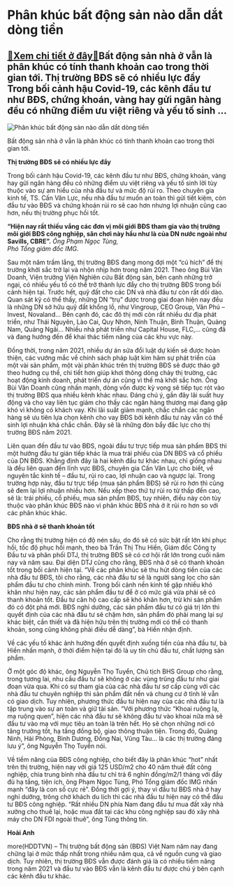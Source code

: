 Phân khúc bất động sản nào dẫn dắt dòng tiền
============================================

[:gift:Xem chi tiết ở đây:gift:](https://hddtvn.com/phan-khuc-bat-dong-san-nao-dan-dat-dong-tien/)Bất động sản nhà ở vẫn là phân khúc có tính thanh khoản cao trong thời gian tới. Thị trường BĐS sẽ có nhiều lực đẩy Trong bối cảnh hậu Covid-19, các kênh đầu tư như BĐS, chứng khoán, vàng hay gửi ngân hàng đều có những điểm ưu việt riêng và yếu tố sinh …
--------------------------------------------------------------------------------------------------------------------------------------------------------------------------------------------------------------------------------------------------------------





![Phân khúc bất động sản nào dẫn dắt dòng tiền](https://hddtvn.com/wp-content/uploads/2021/01/4734_9-_3928_IMG_5843.jpg "Phân khúc bất động sản nào dẫn dắt dòng tiền")


Bất động sản nhà ở vẫn là phân khúc có tính thanh khoản cao trong thời gian tới.



**Thị trường BĐS sẽ có nhiều lực đẩy**


Trong bối cảnh hậu Covid-19, các kênh đầu tư như BĐS, chứng khoán, vàng hay gửi ngân hàng đều có những điểm ưu việt riêng và yếu tố sinh lời tùy thuộc vào sự am hiểu của nhà đầu tư và mức độ rủi ro. Theo chuyên gia kinh tế, TS. Cấn Văn Lực, nếu nhà đầu tư muốn an toàn thì gửi tiết kiệm, còn đầu tư vào BĐS và chứng khoán rủi ro sẽ cao hơn nhưng lợi nhuận cũng cao hơn, nếu thị trường phục hồi tốt.





**“Hiện nay rất thiếu vắng các đơn vị môi giới BĐS tham gia vào thị trường môi giới BĐS công nghiệp, sân chơi này hầu như là của DN nước ngoài như Savills, CBRE”.** 
*Ông Phạm Ngọc Tùng,  
 Phó Tổng giám đốc IMG.*






Sau một năm trầm lắng, thị trường BĐS đang mong đợi một “cú hích” để thị trường khởi sắc trở lại và nhộn nhịp hơn trong năm 2021. Theo ông Bùi Văn Doanh, Viện trưởng Viện Nghiên cứu Bất động sản, bên cạnh những trở ngại, có nhiều yếu tố có thể trở thành lực đẩy cho thị trường BĐS trong bối cảnh hiện tại. Trước hết, quỹ đất cho các DN và nhà đầu tư còn rất dồi dào. Quan sát kỹ có thể thấy, những DN “trụ” được trong giai đoạn hiện nay đều là những DN sở hữu quỹ đất khổng lồ, như Vingroup, CEO Group, Văn Phú – Invest, Novaland… Bên cạnh đó, các đô thị mới còn rất nhiều dư địa phát triển, như Thái Nguyên, Lào Cai, Quy Nhơn, Ninh Thuận, Bình Thuận, Quảng Nam, Quảng Ngãi… Nhiều nhà phát triển như Capital House, FLC,… cũng đã và đang hướng đến để khai thác tiềm năng của các khu vực này.


Đồng thời, trong năm 2021, nhiều dự án sửa đổi luật dự kiến sẽ được hoàn thiện, các vướng mắc về chính sách pháp luật kìm hãm sự phát triển của một vài sản phẩm, một vài phân khúc trên thị trường BĐS sẽ được tháo gỡ theo hướng cụ thể, chi tiết hơn giúp khơi thông dòng chảy thị trường, các hoạt động kinh doanh, phát triển dự án cũng vì thế mà khởi sắc hơn. Ông Bùi Văn Doanh cũng nhấn mạnh, dòng vốn được kỳ vọng sẽ tiếp tục rót vào thị trường BĐS qua nhiều kênh khác nhau. Đáng chú ý, gần đây lãi suất huy động và cho vay liên tục giảm cho thấy các ngân hàng thương mại đang gặp khó vì không có khách vay. Khi lãi suất giảm mạnh, chắc chắn các ngân hàng sẽ ưu tiên lựa chọn kênh cho vay BĐS bởi kênh đầu tư này vẫn có thể sinh lợi nhuận khá chắc chắn. Đây sẽ là những đòn bẩy đắc lực cho thị trường BĐS năm 2021.


Liên quan đến đầu tư vào BĐS, ngoài đầu tư trực tiếp mua sản phẩm BĐS thì một hướng đầu tư gián tiếp khác là mua trái phiếu của DN BĐS và cổ phiếu của DN BĐS. Khẳng định đây là hai kênh đầu tư khác nhau, chỉ giống nhau là đều liên quan đến lĩnh vực BĐS, chuyên gia Cấn Văn Lực cho biết, về nguyên tắc kinh tế – đầu tư, rủi ro cao, lợi nhuận cao và ngược lại. Trong trường hợp này, đầu tư trực tiếp (mua sản phẩm BĐS) sẽ rủi ro hơn thì cũng sẽ đem lại lợi nhuận nhiều hơn. Nếu xếp theo thứ tự rủi ro từ thấp đến cao, sẽ là: trái phiếu, cổ phiếu, mua sản phẩm BĐS, tuy nhiên, điều này còn tùy thuộc vào phân khúc BĐS nào vì phân khúc BĐS nhà ở ít rủi ro hơn so với các phân khúc khác.


**BĐS nhà ở sẽ thanh khoản tốt**


Cho rằng thị trường hiện có độ nén sâu, do đó sẽ có sức bật rất lớn khi phục hồi, tốc độ phục hồi mạnh, theo bà Trần Thị Thu Hiền, Giám đốc Công ty Đầu tư và phân phối DTJ, thị trường BĐS sẽ có cơ hội rất lớn trong cuối năm nay và năm sau. Đại diện DTJ cũng cho rằng, BĐS nhà ở sẽ có thanh khoản tốt trong bối cảnh hiện tại. “Về các phân khúc sẽ thu hút dòng tiền của các nhà đầu tư BĐS, tôi cho rằng, các nhà đầu tư sẽ là người sàng lọc cho sản phẩm đầu tư cho chính mình. Trong bối cảnh nền kinh tế gặp nhiều khó khăn như hiện nay, các sản phẩm đầu tư để ở có mức giá vừa phải sẽ có thanh khoản tốt. Đầu tư căn hộ cao cấp sẽ khó khăn hơn, trừ khi sản phẩm đó có đột phá mới. BĐS nghỉ dưỡng, các sản phẩm đầu tư có giá trị lớn thì quyết định của các nhà đầu tư sẽ chậm hơn, sản phẩm đó phải mang lại sự khác biệt, cần thiết và đã hiện hữu trên thị trường mới có thể có thanh khoản, song cũng không phải điều dễ dàng”, bà Hiền nhận định.


Về các yếu tố khác ảnh hưởng đến quyết định xuống tiền của nhà đầu tư, bà Hiền nhấn mạnh, ở thời điểm hiện tại đó là uy tín chủ đầu tư, chất lượng sản phẩm.


Ở một góc độ khác, ông Nguyễn Thọ Tuyển, Chủ tịch BHS Group cho rằng, trong tương lai, nhu cầu đầu tư sẽ không ở các vùng trũng đầu tư như giai đoạn vừa qua. Khi có sự tham gia của các nhà đầu tư sơ cấp cùng với các nhà đầu tư chuyên nghiệp thì sản phẩm đất nền và chung cư ở tỉnh lẻ vẫn có giao dịch. Tuy nhiên, phương thức đầu tư hiện nay của các nhà đầu tư là tập trung vào sự an toàn và giữ tài sản. “Với phương thức “Khoai ruộng lạ, mạ ruộng quen”, hiện các nhà đầu tư sẽ không đầu tư vào khoai nữa mà sẽ đầu tư vào mạ với mục tiêu an toàn là trên hết. Họ sẽ chọn những nơi có tăng trưởng tốt, hạ tầng đồng bộ, giao thông thuận tiện. Trong đó, Quảng Ninh, Hải Phòng, Bình Dương, Đồng Nai, Vũng Tàu… là các thị trường đáng lưu ý”, ông Nguyễn Thọ Tuyển nói.


Về tiềm năng của BĐS công nghiệp, cho biết đây là phân khúc “hot” nhất trên thị trường, hiện nay với giá 125 USD/m2 cho 40 năm thuê đất công nghiệp, chia trung bình nhà đầu tư chỉ trả 6 nghìn đồng/m2/1 tháng với đầy đủ hạ tầng, tiện ích, ông Phạm Ngọc Tùng, Phó Tổng giám đốc IMG nhấn mạnh “đây là con số cực rẻ”. Đồng thời gợi ý, thay vì đầu tư BĐS nhà ở hay nghỉ dưỡng, trông chờ khách du lịch thì các nhà đầu tư hiện nay có thể đầu tư BĐS công nghiệp. “Rất nhiều DN phía Nam đang đầu tư mua đất xây nhà xưởng cho thuê lại, hoặc mua đất tại các khu công nghiệp sau đó xây nhà máy cho DN FDI ngoài thuê”, ông Tùng thông tin.




**Hoài Anh**



more(HDDTVN) – Thị trường bất động sản (BĐS) Việt Nam năm nay đang chững lại ở mức thấp nhất trong nhiều năm qua, cả về nguồn cung và giao dịch. Tuy nhiên, thị trường BĐS vẫn được đánh giá là có nhiều tiềm năng trong năm 2021 và đầu tư vào BĐS vẫn là kênh đầu tư được chú ý bên cạnh các kênh đầu tư khác.

